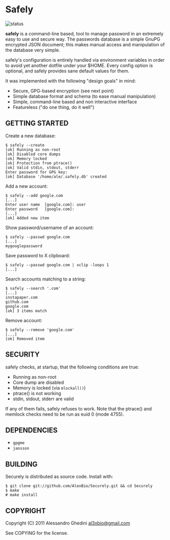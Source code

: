 Safely
======

![status](http://stillmaintained.com/AlexBio/Safely.png)

**safely** is a command-line based, tool to manage password in an extremely
easy to use and secure way. The passwords database is a simple GnuPG encrypted
JSON document; this makes manual access and manipulation of the database very
simple.

safely's configuration is entirely handled via environment variables in order
to avoid yet another dotfile under your $HOME. Every config option is optional,
and safely provides sane default values for them.

It was implemented with the following "design goals" in mind:

 * Secure, GPG-based encryption (see next point)
 * Simple database format and schema (to ease manual manipulation)
 * Simple, command-line based and non interactive interface
 * Featureless ("do one thing, do it well")

## GETTING STARTED

Create a new database:

~~~~
$ safely --create
[ok] Running as non-root
[ok] Disabled core dumps
[ok] Memory locked
[ok] Protection from ptrace()
[ok] Valid stdin, stdout, stderr
Enter password for GPG key:
[ok] Database '/home/ale/.safely.db' created
~~~~

Add a new account:

~~~~
$ safely --add google.com
[...]
Enter user name  [google.com]: user
Enter password   [google.com]:
[...]
[ok] Added new item
~~~~

Show password/username of an account:

~~~~
$ safely --passwd google.com
[...]
mygooglepassword
~~~~

Save password to X clipboard:

~~~~
$ safely --passwd google.com | xclip -loops 1
[...]
~~~~

Search accounts matching to a string:

~~~~
$ safely --search '.com'
[...]
instapaper.com
github.com
google.com
[ok] 3 items match
~~~~

Remove account:

~~~~
$ safely --remove 'google.com'
[...]
[ok] Removed item
~~~~

## SECURITY

safely checks, at startup, that the following conditions are true:

 * Running as non-root
 * Core dump are disabled
 * Memory is locked (via `mlockall()`)
 * ptrace() is not working
 * stdin, stdout, stderr are valid

If any of them fails, safely refuses to work. Note that the ptrace() and memlock
checks need to be run as euid 0 (mode 4755).

## DEPENDENCIES

 * `gpgme`
 * `jansson`

## BUILDING

Securely is distributed as source code. Install with:

~~~~
$ git clone git://github.com/AlexBio/Securely.git && cd Securely
$ make
# make install
~~~~

## COPYRIGHT

Copyright (C) 2011 Alessandro Ghedini <al3xbio@gmail.com>

See COPYING for the license.
